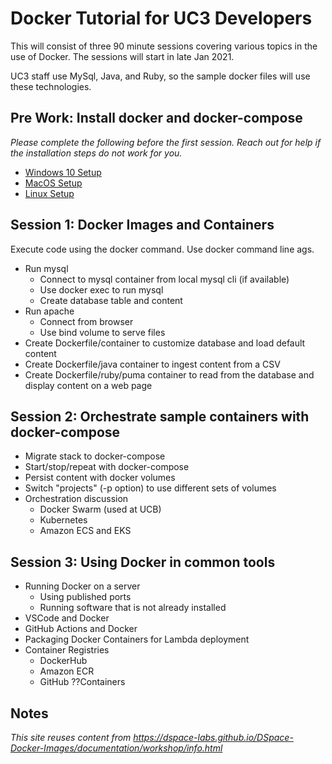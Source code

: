 # Docker Tutorial for UC3 Developers
This will consist of three 90 minute sessions covering various topics in the use of Docker.  The sessions will start in late Jan 2021.

UC3 staff use MySql, Java, and Ruby, so the sample docker files will use these technologies.

## Pre Work: Install docker and docker-compose
_Please complete the following before the first session.  Reach out for help if the installation steps do not work for you._
- [Windows 10 Setup](prework/Windows10.md)
- [MacOS Setup](prework/MacOS.md)
- [Linux Setup](prework/Linux.md)

## Session 1: Docker Images and Containers
Execute code using the docker command.  Use docker command line ags.

- Run mysql
  - Connect to mysql container from local mysql cli (if available)
  - Use docker exec to run mysql
  - Create database table and content
- Run apache
  - Connect from browser
  - Use bind volume to serve files
- Create Dockerfile/container to customize database and load default content
- Create Dockerfile/java container to ingest content from a CSV
- Create Dockerfile/ruby/puma container to read from the database and display content on a web page

## Session 2: Orchestrate sample containers with docker-compose

- Migrate stack to docker-compose
- Start/stop/repeat with docker-compose
- Persist content with docker volumes
- Switch "projects" (-p option) to use different sets of volumes
- Orchestration discussion
  - Docker Swarm (used at UCB)
  - Kubernetes
  - Amazon ECS and EKS

## Session 3: Using Docker in common tools

- Running Docker on a server
  - Using published ports
  - Running software that is not already installed
- VSCode and Docker
- GitHub Actions and Docker
- Packaging Docker Containers for Lambda deployment
- Container Registries
  - DockerHub
  - Amazon ECR
  - GitHub ??Containers
  
## Notes
_This site reuses content from https://dspace-labs.github.io/DSpace-Docker-Images/documentation/workshop/info.html_
